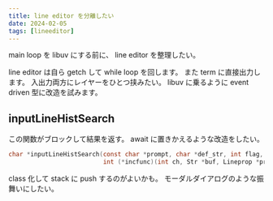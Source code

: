 ```yaml
---
title: line editor を分離したい
date: 2024-02-05
tags: [lineeditor]
---
```


main loop を libuv にする前に、
line editor を整理したい。

<!-- truncate -->

line editor は自ら getch して while loop を回します。
また term に直接出力します。
入出力両方にレイヤーをひとつ挟みたい。
libuv に乗るように event driven 型に改造を試みます。

## inputLineHistSearch

この関数がブロックして結果を返す。
await に置きかえるような改造をしたい。

```c title="linein.c"
char *inputLineHistSearch(const char *prompt, char *def_str, int flag, Hist *hist,
                          int (*incfunc)(int ch, Str *buf, Lineprop *prop));
```

class 化して stack に push するのがよいかも。
モーダルダイアログのような振舞いにしたい。
